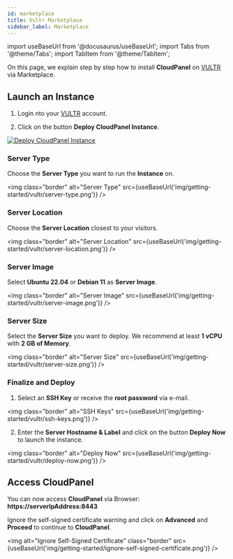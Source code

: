 ```yaml
---
id: marketplace
title: Vultr Marketplace
sidebar_label: Marketplace
---
```


import useBaseUrl from '@docusaurus/useBaseUrl';
import Tabs from '@theme/Tabs';
import TabItem from '@theme/TabItem';

On this page, we explain step by step how to install **CloudPanel** on [VULTR](https://www.vultr.com/) via Marketplace.

## Launch an Instance

1. Login nto your [VULTR](https://my.vultr.com/) account.

2. Click on the button **Deploy CloudPanel Instance**.

[![Deploy CloudPanel Instance](/img/getting-started/vultr/deploy-cloudpanel-instance-one-click.png)](https://my.vultr.com/deploy?marketplace_app=cloudpanel1&marketplace_vendor_username=cloudpanel&ref=6879286)

### Server Type

Choose the **Server Type** you want to run the **Instance** on.

<img class="border" alt="Server Type" src={useBaseUrl('img/getting-started/vultr/server-type.png')} />

### Server Location

Choose the **Server Location** closest to your visitors.

<img class="border" alt="Server Location" src={useBaseUrl('img/getting-started/vultr/server-location.png')} />

### Server Image

Select **Ubuntu 22.04** or **Debian 11** as **Server Image**.

<img class="border" alt="Server Image" src={useBaseUrl('img/getting-started/vultr/server-image.png')} />

### Server Size

Select the **Server Size** you want to deploy. We recommend at least **1 vCPU** with **2 GB of Memory**.

<img class="border" alt="Server Size" src={useBaseUrl('img/getting-started/vultr/server-size.png')} />

### Finalize and Deploy

1. Select an **SSH Key** or receive the **root password** via e-mail.

<img class="border" alt="SSH Keys" src={useBaseUrl('img/getting-started/vultr/ssh-keys.png')} />

2. Enter the **Server Hostname & Label** and click on the button **Deploy Now** to launch the instance.

<img class="border" alt="Deploy Now" src={useBaseUrl('img/getting-started/vultr/deploy-now.png')} />

## Access CloudPanel

You can now access **CloudPanel** via Browser: **https://serverIpAddress:8443**

Ignore the self-signed certificate warning and click on **Advanced** and **Proceed** to continue to **CloudPanel**.

<img alt="Ignore Self-Signed Certificate" class="border" src={useBaseUrl('img/getting-started/ignore-self-signed-certificate.png')} />